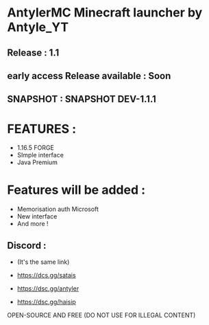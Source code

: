# AntylerMC Minecraft launcher by Antyle_YT
## Release : 1.1
## early access Release available : Soon
## SNAPSHOT : SNAPSHOT DEV-1.1.1

# FEATURES : 

- 1.16.5 FORGE 
- SImple interface
- Java Premium

# Features will be added :

- Memorisation auth Microsoft
- New interface
- And more !

## Discord : 
- (It's the same link)

- https://dcs.gg/satais
- https://dsc.gg/antyler
- https://dsc.gg/haisip



OPEN-SOURCE AND FREE (DO NOT USE FOR ILLEGAL CONTENT)
